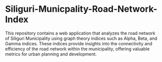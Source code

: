 # Siliguri-Municpality-Road-Network-Index
This repository contains a web application that analyzes the road network of Siliguri Municipality using graph theory indices such as Alpha, Beta, and Gamma indices. These indices provide insights into the connectivity and efficiency of the road network within the municipality, offering valuable metrics for urban planning and development.
